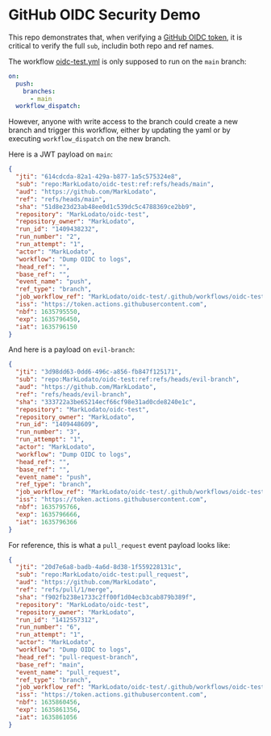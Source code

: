 # GitHub OIDC Security Demo

This repo demonstrates that, when verifying a
[GitHub OIDC token](https://docs.github.com/en/actions/deployment/security-hardening-your-deployments/about-security-hardening-with-openid-connect),
it is critical to verify the full `sub`, includin both repo and ref names.

The workflow [oidc-test.yml](.github/workflows/oidc-test.yml) is only supposed
to run on the `main` branch:

```yaml
on:
  push:
    branches:
      - main
  workflow_dispatch:
```

However, anyone with write access to the branch could create a new branch and
trigger this workflow, either by updating the yaml or by executing
`workflow_dispatch` on the new branch.

Here is a JWT payload on `main`:

```json
{
  "jti": "614cdcda-82a1-429a-b877-1a5c575324e8",
  "sub": "repo:MarkLodato/oidc-test:ref:refs/heads/main",
  "aud": "https://github.com/MarkLodato",
  "ref": "refs/heads/main",
  "sha": "51d8e23d23ab48ee0d1c539dc5c4788369ce2bb9",
  "repository": "MarkLodato/oidc-test",
  "repository_owner": "MarkLodato",
  "run_id": "1409438232",
  "run_number": "2",
  "run_attempt": "1",
  "actor": "MarkLodato",
  "workflow": "Dump OIDC to logs",
  "head_ref": "",
  "base_ref": "",
  "event_name": "push",
  "ref_type": "branch",
  "job_workflow_ref": "MarkLodato/oidc-test/.github/workflows/oidc-test.yml@refs/heads/main",
  "iss": "https://token.actions.githubusercontent.com",
  "nbf": 1635795550,
  "exp": 1635796450,
  "iat": 1635796150
}
```

And here is a payload on `evil-branch`:

```json
{
  "jti": "3d98dd63-0dd6-496c-a856-fb847f125171",
  "sub": "repo:MarkLodato/oidc-test:ref:refs/heads/evil-branch",
  "aud": "https://github.com/MarkLodato",
  "ref": "refs/heads/evil-branch",
  "sha": "333722a3be65214ecf66cf98e31ad0cde8240e1c",
  "repository": "MarkLodato/oidc-test",
  "repository_owner": "MarkLodato",
  "run_id": "1409448609",
  "run_number": "3",
  "run_attempt": "1",
  "actor": "MarkLodato",
  "workflow": "Dump OIDC to logs",
  "head_ref": "",
  "base_ref": "",
  "event_name": "push",
  "ref_type": "branch",
  "job_workflow_ref": "MarkLodato/oidc-test/.github/workflows/oidc-test.yml@refs/heads/evil-branch",
  "iss": "https://token.actions.githubusercontent.com",
  "nbf": 1635795766,
  "exp": 1635796666,
  "iat": 1635796366
}
```

For reference, this is what a `pull_request` event payload looks like:

```json
{
  "jti": "20d7e6a8-badb-4a6d-8d38-1f559228131c",
  "sub": "repo:MarkLodato/oidc-test:pull_request",
  "aud": "https://github.com/MarkLodato",
  "ref": "refs/pull/1/merge",
  "sha": "f902fb238e1733c2ff00f1d04ecb3cab879b389f",
  "repository": "MarkLodato/oidc-test",
  "repository_owner": "MarkLodato",
  "run_id": "1412557312",
  "run_number": "6",
  "run_attempt": "1",
  "actor": "MarkLodato",
  "workflow": "Dump OIDC to logs",
  "head_ref": "pull-request-branch",
  "base_ref": "main",
  "event_name": "pull_request",
  "ref_type": "branch",
  "job_workflow_ref": "MarkLodato/oidc-test/.github/workflows/oidc-test.yml@refs/pull/1/merge",
  "iss": "https://token.actions.githubusercontent.com",
  "nbf": 1635860456,
  "exp": 1635861356,
  "iat": 1635861056
}
```
